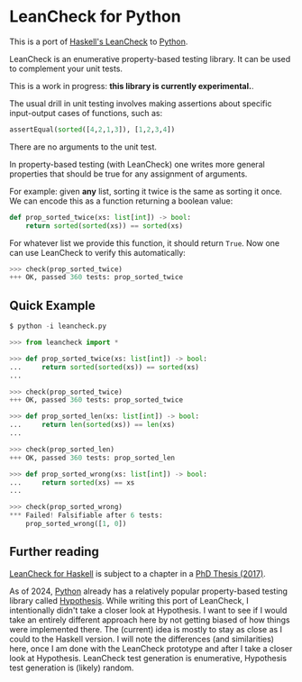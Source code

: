 LeanCheck for Python
====================

This is a port of [Haskell's LeanCheck] to [Python].

LeanCheck is an enumerative property-based testing library.
It can be used to complement your unit tests.

This is a work in progress:
__this library is currently experimental.__.

The usual drill in unit testing involves making assertions
about specific input-output cases of functions, such as:

```py
assertEqual(sorted([4,2,1,3]), [1,2,3,4])
```

There are no arguments to the unit test.

In property-based testing (with LeanCheck)
one writes more general properties that should be true
for any assignment of arguments.

For example:
given __any__ list, sorting it twice is the same as sorting it once.
We can encode this as a function returning a boolean value:

```py
def prop_sorted_twice(xs: list[int]) -> bool:
    return sorted(sorted(xs)) == sorted(xs)
```

For whatever list we provide this function,
it should return `True`.
Now one can use LeanCheck to verify this automatically:

```py
>>> check(prop_sorted_twice)
+++ OK, passed 360 tests: prop_sorted_twice
```

Quick Example
-------------

```py
$ python -i leancheck.py

>>> from leancheck import *

>>> def prop_sorted_twice(xs: list[int]) -> bool:
...     return sorted(sorted(xs)) == sorted(xs)
...

>>> check(prop_sorted_twice)
+++ OK, passed 360 tests: prop_sorted_twice

>>> def prop_sorted_len(xs: list[int]) -> bool:
...     return len(sorted(xs)) == len(xs)
...

>>> check(prop_sorted_len)
+++ OK, passed 360 tests: prop_sorted_len

>>> def prop_sorted_wrong(xs: list[int]) -> bool:
...     return sorted(xs) == xs
...

>>> check(prop_sorted_wrong)
*** Failed! Falsifiable after 6 tests:
    prop_sorted_wrong([1, 0])
```


Further reading
---------------

[LeanCheck for Haskell] is subject to a chapter in a [PhD Thesis (2017)].

As of 2024, [Python] already has a relatively popular property-based testing
library called [Hypothesis].  While writing this port of LeanCheck, I
intentionally didn't take a closer look at Hypothesis.  I want to see if I
would take an entirely different approach here by not getting biased of how
things were implemented there.  The (current) idea is mostly to stay as close
as I could to the Haskell version.  I will note the differences (and
similarities) here, once I am done with the LeanCheck prototype and after I
take a closer look at Hypothesis.  LeanCheck test generation is enumerative,
Hypothesis test generation is (likely) random.


[Haskell's LeanCheck]:   https://hackage.haskell.org/package/leancheck
[LeanCheck for Haskell]: https://hackage.haskell.org/package/leancheck
[Python]: https://www.python.org/
[Hypothesis]: https://pypi.org/project/hypothesis/
[TODO]: TODO.md
[PhD Thesis (2017)]: https://matela.com.br/thesis-rudy.pdf
